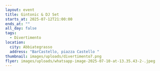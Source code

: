 ```yaml
---
layout: event
title: Gintonic & DJ Set
starts_at: 2025-07-12T21:00:00
ends_at: ""
all_day: false
tags:
  - Divertimento
location:
  city: Abbiategrasso
  address: "BarCastello, piazza Castello "
thumbnail: images/uploads/divertimento7.png
flyer: images/uploads/whatsapp-image-2025-07-10-at-13.35.43-2-.jpeg
---
```

